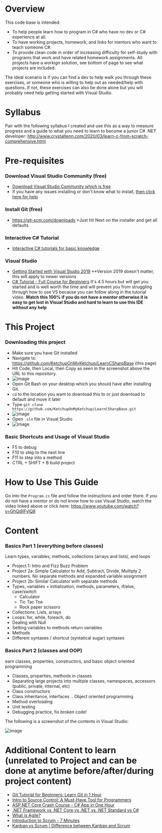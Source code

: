 # Overview
This code base is intended:
- To help people learn how to program in C# who have no dev or C# experience at all. 
- To have working projects, homework, and links for mentors who want to teach someone C#.
- To provide clean code in order of increasing difficulty for self-study with programs that work and have related homework assignments.  All projects have a workign solution, see bottom of page to see what projects are included. 

The ideal scenario is if you can find a dev to help walk you through these exercises, or someone who is willing to help out as needed/help with questions.  If not, these exercises can also be done alone but you will probably need help getting started with Visual Studio.

# Syllabus
Pair with the following syllabus I created and use this as a way to measure progress and a guide to what you need to learn to become a junior C# .NET developer: http://www.crystaltenn.com/2020/03/learn-c-from-scratch-comprehensive.html

# Pre-requisites
### Download Visual Studio Community (free)
- [Download Visual Studio Community which is free](https://visualstudio.microsoft.com/vs/community/)
- If you have any issues installing or don't know what to install, [then click here for help](https://www.youtube.com/watch?v=nbbIesdfCSI) 

### Install Git (free)
- https://git-scm.com/downloads *Just hit Next on the installer and get all defaults

### Interactive C# Tutorial 
- [Interactive C# tutorials for basic knowledge](https://docs.microsoft.com/en-us/dotnet/csharp/tour-of-csharp/tutorials/)

### Visual Studio 
- [Getting Started with Visual Studio 2019](https://www.youtube.com/watch?v=1CgsMtUmVgs)  **Version 2019 doesn't matter, this will apply to newer versions
- [C# Tutorial - Full Course for Beginners](https://www.youtube.com/watch?v=GhQdlIFylQ8) It's 4.5 hours but will get you started and is well worth the time and will prevent you from struggling through how to use VS because you can follow along in the tutorial video. **Watch this 100% if you do not have a mentor otherwise it is easy to get lost in Visual Studio and hard to learn to use this IDE without any help**

# This Project
### Downloading this project
- Make sure you have Git installed
- Navigate to: https://github.com/KetchupOnMyKetchup/LearnCSharpBase (this page)
- Hit Code, then Local, then Copy as seen in the screenshot above the URL to this repository.
- ![image](https://user-images.githubusercontent.com/7976517/131232750-6e8812e5-f1f3-45ff-808b-e83f6fd9915b.png)
- Open Git Bash on your desktop which you should have after installing Git.  
- `cd` to the location you want to download this to or just download to default and move it later
- Type `git clone https://github.com/KetchupOnMyKetchup/LearnCSharpBase.git`  
- ![image](https://user-images.githubusercontent.com/7976517/131232767-e4d30787-a3cd-423c-bd62-1df016c79189.png)
- Open `.sln` file in Visual Studio
- ![image](https://user-images.githubusercontent.com/7976517/131232797-acb281e6-d1d7-4cd5-a113-af5e55ebea39.png)

### Basic Shortcuts and Usage of Visual Studio
- F5 to debug
- F10 to step to the next line
- F11 to step into a method
- CTRL + SHIFT + B build project

# How to Use This Guide
Go into the `Program.cs` file and follow the instructions and order there.  If you do not have a mentor or do not know how to use Visual Studio, watch the video linked above or click here: https://www.youtube.com/watch?v=GhQdlIFylQ8

# Content
### Basics Part 1 (everything before classes)
Learn types, variables, methods, collections (arrays and lists), and loops
- Project 1: Intro and Fizz Buzz Problem
- Project 2a: Simple Calculator to Add, Subtract, Divide, Multiply 2 numbers. No separate methods and expanded variable assignment
- Project 2b: Similar Calculator with separate methods
- Types, variables + initialization, methods, parameters, if/else, case/switch
  - Calculator
  - Tic Tac Toe
  - Rock paper scissors
- Collections: Lists, arrays
- Loops: for, while, foreach, do
- Dealing with Null
- Setting variables to methods return variables
- Methods
- Different syntaxes / shortcut (syntatical sugar) syntaxes

### Basics Part 2 (classes and OOP)
earn classes, properties, constructors, and basic object oriented programming
- Classes, properties, methods in classes
- Separating large projects into multiple classes, namespaces, accessors (public, private, internal, etc)
- Class constructors
- Class inheritance, interfaces .. Object oriented programming
- Method overloading
- Unit testing
- Debugging practice, fix broken code!

The following is a screenshot of the contents in Visual Studio:

![image](https://user-images.githubusercontent.com/7976517/131232428-e86066e2-7432-42b2-9f0e-cef408199a85.png)

# Additional Content to learn (unrelated to Project and can be done at anytime before/after/during project content)
- [Git Tutorial for Beginners: Learn Git in 1 Hour](https://www.youtube.com/watch?v=8JJ101D3knE)
- [Intro to Source Control: A Must-Have Tool for Programmers](https://www.youtube.com/watch?v=K0mgc3efx-A)
- [ASP.NET Core Crash Course - C# App in One Hour](https://www.youtube.com/watch?v=BfEjDD8mWYg)
- [.NET Framework vs .NET Core vs .NET vs .NET Standard vs C#](https://www.youtube.com/watch?v=4olO9UjRiww)
- [What is Agile?](https://www.youtube.com/watch?v=Z9QbYZh1YXY)
- [Introduction to Scrum - 7 Minutes](https://www.youtube.com/watch?v=9TycLR0TqFA)
- [Kanban vs Scrum | Difference between Kanban and Scrum](https://www.youtube.com/watch?v=F5QIqFEDv2k)
